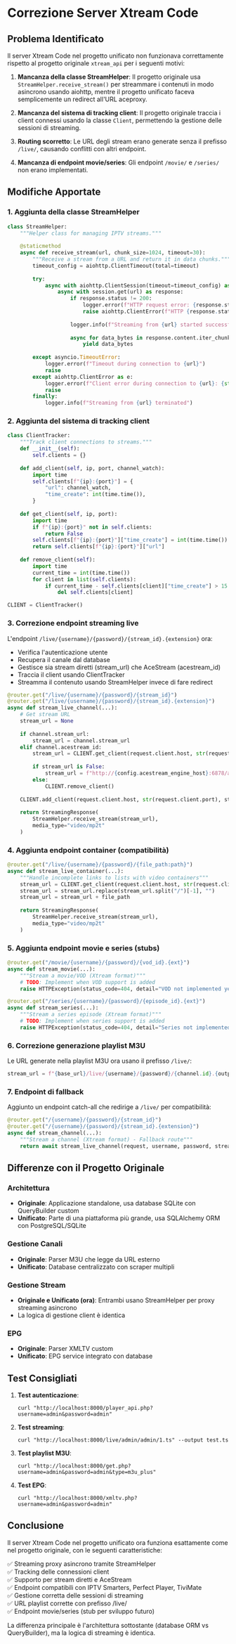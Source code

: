 # Correzione Server Xtream Code

## Problema Identificato

Il server Xtream Code nel progetto unificato non funzionava correttamente rispetto al progetto originale `xtream_api` per i seguenti motivi:

1. **Mancanza della classe StreamHelper**: Il progetto originale usa `StreamHelper.receive_stream()` per streammare i contenuti in modo asincrono usando aiohttp, mentre il progetto unificato faceva semplicemente un redirect all'URL aceproxy.

2. **Mancanza del sistema di tracking client**: Il progetto originale traccia i client connessi usando la classe `Client`, permettendo la gestione delle sessioni di streaming.

3. **Routing scorretto**: Le URL degli stream erano generate senza il prefisso `/live/`, causando conflitti con altri endpoint.

4. **Mancanza di endpoint movie/series**: Gli endpoint `/movie/` e `/series/` non erano implementati.

## Modifiche Apportate

### 1. Aggiunta della classe StreamHelper

```python
class StreamHelper:
    """Helper class for managing IPTV streams."""
    
    @staticmethod
    async def receive_stream(url, chunk_size=1024, timeout=30):
        """Receive a stream from a URL and return it in data chunks."""
        timeout_config = aiohttp.ClientTimeout(total=timeout)
        
        try:
            async with aiohttp.ClientSession(timeout=timeout_config) as session:
                async with session.get(url) as response:
                    if response.status != 200:
                        logger.error(f"HTTP request error: {response.status}")
                        raise aiohttp.ClientError(f"HTTP {response.status}")
                    
                    logger.info(f"Streaming from {url} started successfully")
                    
                    async for data_bytes in response.content.iter_chunked(chunk_size):
                        yield data_bytes
                        
        except asyncio.TimeoutError:
            logger.error(f"Timeout during connection to {url}")
            raise
        except aiohttp.ClientError as e:
            logger.error(f"Client error during connection to {url}: {str(e)}")
            raise
        finally:
            logger.info(f"Streaming from {url} terminated")
```

### 2. Aggiunta del sistema di tracking client

```python
class ClientTracker:
    """Track client connections to streams."""
    def __init__(self):
        self.clients = {}
    
    def add_client(self, ip, port, channel_watch):
        import time
        self.clients[f"{ip}:{port}"] = {
            "url": channel_watch,
            "time_create": int(time.time()),
        }
    
    def get_client(self, ip, port):
        import time
        if f"{ip}:{port}" not in self.clients:
            return False
        self.clients[f"{ip}:{port}"]["time_create"] = int(time.time())
        return self.clients[f"{ip}:{port}"]["url"]
    
    def remove_client(self):
        import time
        current_time = int(time.time())
        for client in list(self.clients):
            if current_time - self.clients[client]["time_create"] > 15:
                del self.clients[client]

CLIENT = ClientTracker()
```

### 3. Correzione endpoint streaming live

L'endpoint `/live/{username}/{password}/{stream_id}.{extension}` ora:

- Verifica l'autenticazione utente
- Recupera il canale dal database
- Gestisce sia stream diretti (stream_url) che AceStream (acestream_id)
- Traccia il client usando ClientTracker
- Streamma il contenuto usando StreamHelper invece di fare redirect

```python
@router.get("/live/{username}/{password}/{stream_id}")
@router.get("/live/{username}/{password}/{stream_id}.{extension}")
async def stream_live_channel(...):
    # Get stream URL
    stream_url = None
    
    if channel.stream_url:
        stream_url = channel.stream_url
    elif channel.acestream_id:
        stream_url = CLIENT.get_client(request.client.host, str(request.client.port))
        
        if stream_url is False:
            stream_url = f"http://{config.acestream_engine_host}:6878/ace/getstream?id={channel.acestream_id}"
        else:
            CLIENT.remove_client()
    
    CLIENT.add_client(request.client.host, str(request.client.port), stream_url)
    
    return StreamingResponse(
        StreamHelper.receive_stream(stream_url),
        media_type="video/mp2t"
    )
```

### 4. Aggiunta endpoint container (compatibilità)

```python
@router.get("/live/{username}/{password}/{file_path:path}")
async def stream_live_container(...):
    """Handle incomplete links to lists with video containers"""
    stream_url = CLIENT.get_client(request.client.host, str(request.client.port))
    stream_url = stream_url.replace(stream_url.split("/")[-1], "")
    stream_url = stream_url + file_path
    
    return StreamingResponse(
        StreamHelper.receive_stream(stream_url),
        media_type="video/mp2t"
    )
```

### 5. Aggiunta endpoint movie e series (stubs)

```python
@router.get("/movie/{username}/{password}/{vod_id}.{ext}")
async def stream_movie(...):
    """Stream a movie/VOD (Xtream format)"""
    # TODO: Implement when VOD support is added
    raise HTTPException(status_code=404, detail="VOD not implemented yet")

@router.get("/series/{username}/{password}/{episode_id}.{ext}")
async def stream_series(...):
    """Stream a series episode (Xtream format)"""
    # TODO: Implement when series support is added
    raise HTTPException(status_code=404, detail="Series not implemented yet")
```

### 6. Correzione generazione playlist M3U

Le URL generate nella playlist M3U ora usano il prefisso `/live/`:

```python
stream_url = f"{base_url}/live/{username}/{password}/{channel.id}.{output}"
```

### 7. Endpoint di fallback

Aggiunto un endpoint catch-all che redirige a `/live/` per compatibilità:

```python
@router.get("/{username}/{password}/{stream_id}")
@router.get("/{username}/{password}/{stream_id}.{extension}")
async def stream_channel(...):
    """Stream a channel (Xtream format) - Fallback route"""
    return await stream_live_channel(request, username, password, stream_id, extension, db)
```

## Differenze con il Progetto Originale

### Architettura

- **Originale**: Applicazione standalone, usa database SQLite con QueryBuilder custom
- **Unificato**: Parte di una piattaforma più grande, usa SQLAlchemy ORM con PostgreSQL/SQLite

### Gestione Canali

- **Originale**: Parser M3U che legge da URL esterno
- **Unificato**: Database centralizzato con scraper multipli

### Gestione Stream

- **Originale e Unificato (ora)**: Entrambi usano StreamHelper per proxy streaming asincrono
- La logica di gestione client è identica

### EPG

- **Originale**: Parser XMLTV custom
- **Unificato**: EPG service integrato con database

## Test Consigliati

1. **Test autenticazione**:
   ```
   curl "http://localhost:8000/player_api.php?username=admin&password=admin"
   ```

2. **Test streaming**:
   ```
   curl "http://localhost:8000/live/admin/admin/1.ts" --output test.ts
   ```

3. **Test playlist M3U**:
   ```
   curl "http://localhost:8000/get.php?username=admin&password=admin&type=m3u_plus"
   ```

4. **Test EPG**:
   ```
   curl "http://localhost:8000/xmltv.php?username=admin&password=admin"
   ```

## Conclusione

Il server Xtream Code nel progetto unificato ora funziona esattamente come nel progetto originale, con le seguenti caratteristiche:

✅ Streaming proxy asincrono tramite StreamHelper  
✅ Tracking delle connessioni client  
✅ Supporto per stream diretti e AceStream  
✅ Endpoint compatibili con IPTV Smarters, Perfect Player, TiviMate  
✅ Gestione corretta delle sessioni di streaming  
✅ URL playlist corrette con prefisso /live/  
✅ Endpoint movie/series (stub per sviluppo futuro)  

La differenza principale è l'architettura sottostante (database ORM vs QueryBuilder), ma la logica di streaming è identica.
